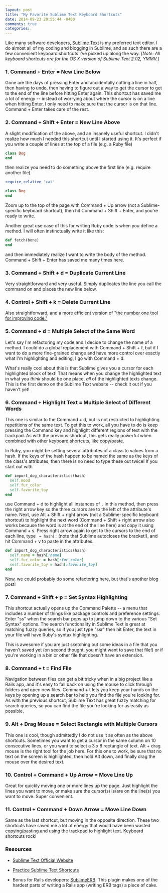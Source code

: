 ```yaml
---
layout: post
title: "My Favorite Sublime Text Keyboard Shortcuts"
date: 2014-09-23 20:55:44 -0400
comments: true
categories: 
---
```


Like many software developers, [Sublime Text](http://www.sublimetext.com/) is my preferred text editor. I do almost all of my coding and blogging in Sublime, and as such there are a few convenient keyboard shortcuts I've picked up along the way. *[Note: All keyboard shortcuts are for the OS X version of Sublime Text 2.02, YMMV.]*

### 1. Command + Enter = New Line Below

Gone are the days of pressing Enter and accidentally cutting a line in half, then having to undo, then having to figure out a way to get the cursor to get to the end of the line before hitting Enter again. This shortcut has saved me a lot of energy -- instead of worrying about where the cursor is on a line when hitting Enter, I only need to make sure that the cursor is on that line. Command + Enter takes care of the rest.

### 2. Command + Shift + Enter = New Line Above

A slight modification of the above, and an insanely useful shortcut. I didn't realize how much I needed this shortcut until I started using it. It's perfect if you write a couple of lines at the top of a file (e.g. a Ruby file)

```ruby
class Dog
end
```
then realize you need to do something above the first line (e.g. require another file).

```ruby
require_relative 'cat'

class Dog
end
```

Zoom up to the top of the page with Command + Up arrow (not a Sublime-specific keyboard shortcut), then hit Command + Shift + Enter, and you're ready to write.

Another great use case of this for writing Ruby code is when you define a method. I will often instinctually write it like this:

```ruby
def fetch(bone)
end
```

and then immediately realize I want to write the body of the method. Command + Shift + Enter has saved me many times here.

### 3. Command + Shift + d = Duplicate Current Line

Very straightforward and very useful. Simply duplicates the line you call the command on and places the new line below.

### 4. Control + Shift + k = Delete Current Line

Also straightforward, and a more efficient version of ["the number one tool for improving code."](https://www.youtube.com/watch?v=9LfmrkyP81M)

### 5. Command + d = Multiple Select of the Same Word

Let's say I'm refactoring my code and I decide to change the name of a method. I could do a global replacement with Command + Shift + f, but if I want to do a more fine-grained change and have more control over exactly what I'm highlighting and editing, I go with Command + d.

What's really cool about this is that Sublime gives you a cursor for each highlighted block of text! That means when you change the highlighted text in what you *think* should be one place, *all* of the highlighted texts change. This is the first demo on the Sublime Text website -- check it out if you haven't yet!

### 6. Command + Highlight Text = Multiple Select of Different Words

This one is similar to the Command + d, but is not restricted to highlighting repetitions of the same text. To get this to work, all you have to do is keep pressing the Command key and highlight different regions of text with the trackpad. As with the previous shortcut, this gets really powerful when combined with other keyboard shortcuts, like copy/paste.

In Ruby, you might be setting several attributes of a class to values from a hash. If the keys of the hash happen to be named the same as the keys of the class's attributes, then there is no need to type these out twice! If you start out with

```ruby
def import_dog_characteristics(hash)
  self.mood
  self.fur_color
  self.favorite_toy
end
```

use Command + d to highlight all instances of `.` in this method, then press the right arrow key so the three cursors are to the left of the attribute's name. Next, use Alt + Shift + right arrow (not a Sublime-specific keyboard shortcut) to highlight the next word (Command + Shift + right arrow also works because the word is at the end of the line here) and copy it using Command + s. Press right arrow again to get to the cursors to the end of each line, type ` = hash[:` (note that Sublime autocloses the bracket!), and hit Command + v to paste in the attributes.

```ruby
def import_dog_characteristics(hash)
  self.name = hash[:name]
  self.fur_color = hash[:fur_color]
  self.favorite_toy = hash[:favorite_toy]
end
```

Now, we could probably do some refactoring here, but that's another blog post!

### 7. Command + Shift + p = Set Syntax Highlighting

This shortcut actually opens up the Command Palette -- a menu that includes a number of things like package controls and preference settings. Enter "ss" when the search bar pops up to jump down to the various "Set Syntax" options. The search functionality in Sublime Text is great at matching fuzzy queries, so if you just type "ssr" then hit Enter, the text in your file will have Ruby's syntax highlighting.

This is awesome if you are just sketching out some ideas in a file that you haven't saved yet (on second thought, you might want to save that file!) or if you're working in a bin or other file that doesn't have an extension.

### 8. Command + t = Find File

Navigation between files can get a bit tricky when in a big project like a Rails app, and it's easy to fall back on using the mouse to click through folders and open new files. Command + t lets you keep your hands on the keys by opening up a search bar to help you find the file you're looking for. As with the previous shortcut, Sublime Text has great fuzzy matching for search queries, so you can find the file you're looking for as easily as possible.

### 9. Alt + Drag Mouse = Select Rectangle with Multiple Cursors

This one is cool, though admittedly I do not use it as often as the above shortcuts. Sometimes you want to get a cursor in the same column on 10 consecutive lines, or you want to select a 3 x 8 rectangle of text. Alt + drag mouse is the right tool for the job here. For this one to work, be sure that no text on the screen is highlighted, then hold Alt down, and finally drag the mouse over the desired text.

### 10. Control + Command + Up Arrow = Move Line Up

Great for quickly moving one or more lines up the page. Just highlight the lines you want to move, or make sure the cursor(s) is/are on the line(s) you want to move. Super convenient.

### 11. Control + Command + Down Arrow = Move Line Down

Same as the last shortcut, but moving in the opposite direction. These two shortcuts have saved me a lot of energy that would have been wasted copying/pasting and using the trackpad to highlight text. Keyboard shortcuts rock!

### Resources

* [Sublime Text Official Website](http://www.sublimetext.com/)

* [Practice Sublime Text Shortcuts](https://www.shortcutfoo.com/)

* Bonus for Rails developers: [SublimeERB](https://github.com/eddorre/SublimeERB). This plugin makes one of the hardest parts of writing a Rails app (writing ERB tags) a piece of cake.
